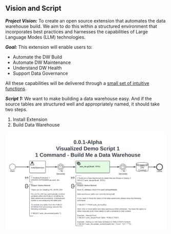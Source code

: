 ## Vision and Script
***Project Vision:*** To create an open source extension that automates the data warehouse build.  We aim to do this within a structured environment that incorporates best practices and harnesses the capabilities of Large Language Modes (LLM) technologies.

***Goal:*** This extension will enable users to: 
- Automate the DW Build
- Automate DW Maintenance  
- Understand DW Health
- Support Data Governance

All these capabilities will be delivered through a [small set of intuitive functions](../sql_functions/readme.md).

***Script 1:*** We want to make building a data warehouse easy.  And if the source tables are structured well and appropriately named, it should take two steps. 
1) Install Extension
2) Build Data Warehouse

![User Story 1](PG_AUTO_DW%20-%20Visualized%20-%20Visualized%20Demo%20Script%200.0.1%20-%20User%20Story%201.png)

